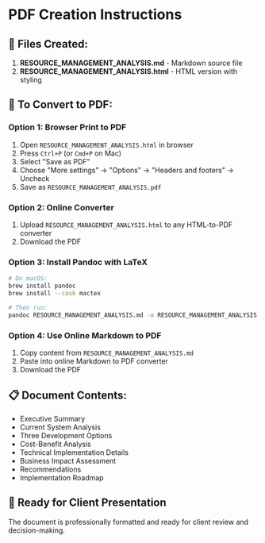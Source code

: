 # PDF Creation Instructions

## 📄 **Files Created:**

1. **RESOURCE_MANAGEMENT_ANALYSIS.md** - Markdown source file
2. **RESOURCE_MANAGEMENT_ANALYSIS.html** - HTML version with styling

## 🔄 **To Convert to PDF:**

### **Option 1: Browser Print to PDF**
1. Open `RESOURCE_MANAGEMENT_ANALYSIS.html` in browser
2. Press `Ctrl+P` (or `Cmd+P` on Mac)
3. Select "Save as PDF"
4. Choose "More settings" → "Options" → "Headers and footers" → Uncheck
5. Save as `RESOURCE_MANAGEMENT_ANALYSIS.pdf`

### **Option 2: Online Converter**
1. Upload `RESOURCE_MANAGEMENT_ANALYSIS.html` to any HTML-to-PDF converter
2. Download the PDF

### **Option 3: Install Pandoc with LaTeX**
```bash
# On macOS:
brew install pandoc
brew install --cask mactex

# Then run:
pandoc RESOURCE_MANAGEMENT_ANALYSIS.md -o RESOURCE_MANAGEMENT_ANALYSIS.pdf --pdf-engine=xelatex --toc --highlight-style=tango
```

### **Option 4: Use Online Markdown to PDF**
1. Copy content from `RESOURCE_MANAGEMENT_ANALYSIS.md`
2. Paste into online Markdown to PDF converter
3. Download the PDF

## 📋 **Document Contents:**
- Executive Summary
- Current System Analysis
- Three Development Options
- Cost-Benefit Analysis
- Technical Implementation Details
- Business Impact Assessment
- Recommendations
- Implementation Roadmap

## 🎯 **Ready for Client Presentation**
The document is professionally formatted and ready for client review and decision-making.
